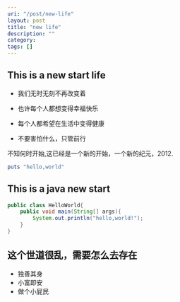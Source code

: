```yaml
---
uri: "/post/new-life"
layout: post
title: "new life"
description: ""
category:
tags: []
---
```

## This is a new start life

* 我们无时无刻不再改变着

* 也许每个人都想变得幸福快乐

* 每个人都希望在生活中变得健康

* 不要害怕什么，只管前行

不知何时开始,这已经是一个新的开始，一个新的纪元，2012.</br>

```ruby
puts "hello,world"
```

## This is a java new start

```java
public class HelloWorld{
    public void main(String[] args){
        System.out.println("hello,world!");
    }
}
```

## 这个世道很乱，需要怎么去存在
* 独善其身
* 小富即安
* 做个小屁民

